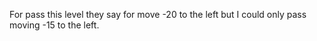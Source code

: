 For pass this level they say for move -20 to the left but I could only pass moving -15 to the left.
